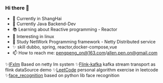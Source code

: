 ### Hi there 👋

- 🔭 Currently in ShangHai
- 🌱 Currently  Java Backend-Dev  
- 📚 Learning about Reactive programming  - Reactor
- 🎨 Interesting in linux 
- 💼 Study  NetWork Programming framework  - Netty 
            Distributed service 
- ✨ skill dubbo, spring, reactor,docker-compose,vue
- 📫 How to reach me: pengpeng_on@163.com/allen.pen.on@gmail.com

✨[IFxIm](https://github.com/pengpengno/IFxIM)  Based on netty Im system
✨[Flink-kafka](https://github.com/pengpengno/flink-kafka)  kafka stream transport as flink dataSource demo
✨[LeetCode](https://github.com/pengpengno/leetCode)  personal algorithm exercise in leetcode
✨[face_recognition](https://github.com/pengpengno/face_recognition)  based on  python lib face recognition
